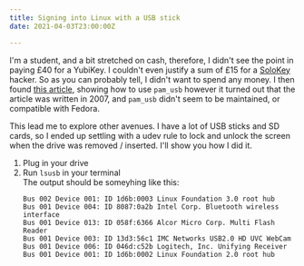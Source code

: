 ```yaml
---
title: Signing into Linux with a USB stick
date: 2021-04-03T23:00:00Z

---
```

I'm a student, and a bit stretched on cash, therefore, I didn't see the point in paying £40 for a YubiKey. I couldn't even justify a sum of £15 for a [SoloKey](https://solokeys.com/) hacker. So as you can probably tell, I didn't want to spend any money. I then found [this article](https://blog.kagesenshi.org/2007/07/usb-key-based-authentication-using.html), showing how to use `pam_usb` however it turned out that the article was written in 2007, and `pam_usb` didn't seem to be maintained, or compatible with Fedora.

This lead me to explore other avenues. I have a lot of USB sticks and SD cards, so I ended up settling with a udev rule to lock and unlock the screen when the drive was removed / inserted. I'll show you how I did it.

1. Plug in your drive
2. Run `lsusb` in your terminal
   <br />
   The output should be someyhing like this:
   ```
   Bus 002 Device 001: ID 1d6b:0003 Linux Foundation 3.0 root hub
   Bus 001 Device 004: ID 8087:0a2b Intel Corp. Bluetooth wireless interface
   Bus 001 Device 013: ID 058f:6366 Alcor Micro Corp. Multi Flash Reader
   Bus 001 Device 003: ID 13d3:56c1 IMC Networks USB2.0 HD UVC WebCam
   Bus 001 Device 006: ID 046d:c52b Logitech, Inc. Unifying Receiver
   Bus 001 Device 001: ID 1d6b:0002 Linux Foundation 2.0 root hub
   ```